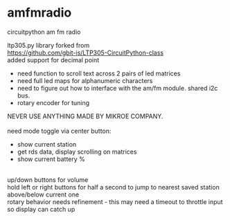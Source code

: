 # amfmradio
circuitpython am fm radio

ltp305.py library forked from<br>
https://github.com/gbit-is/LTP305-CircuitPython-class<br>
added support for decimal point
<br>
<ul>
<li>need function to scroll text across 2 pairs of led matrices</li>
<li>need full led maps for alphanumeric characters</li>
<li>need to figure out how to interface with the am/fm module. shared i2c bus.</li>
<li>rotary encoder for tuning</li>
 </ul>
 NEVER USE ANYTHING MADE BY MIKROE COMPANY.
<br>
<br>
need mode toggle via center button:<br>
<ul>
 <li>show current station
 </li>
 <li>get rds data, display scrolling on matrices
 </li>
 <li>show current battery %
 </li>
 </ul>
 <br> up/down buttons for volume
 <br> hold left or right buttons for half a second to jump to nearest saved station above/below current one
 <br>rotary behavior needs refinement - this may need a timeout to throttle input so display can catch up
